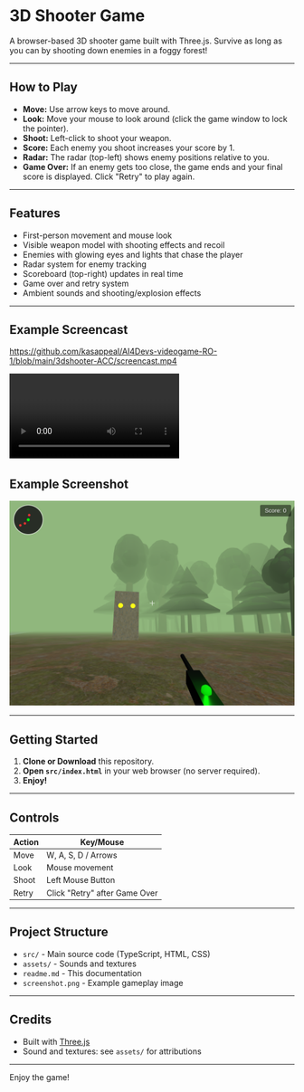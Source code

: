 # 3D Shooter Game

A browser-based 3D shooter game built with Three.js. Survive as long as you can by shooting down enemies in a foggy forest!

---

## How to Play

- **Move:** Use arrow keys to move around.
- **Look:** Move your mouse to look around (click the game window to lock the pointer).
- **Shoot:** Left-click to shoot your weapon.
- **Score:** Each enemy you shoot increases your score by 1.
- **Radar:** The radar (top-left) shows enemy positions relative to you.
- **Game Over:** If an enemy gets too close, the game ends and your final score is displayed. Click "Retry" to play again.

---

## Features

- First-person movement and mouse look
- Visible weapon model with shooting effects and recoil
- Enemies with glowing eyes and lights that chase the player
- Radar system for enemy tracking
- Scoreboard (top-right) updates in real time
- Game over and retry system
- Ambient sounds and shooting/explosion effects

---

## Example Screencast

https://github.com/kasappeal/AI4Devs-videogame-RO-1/blob/main/3dshooter-ACC/screencast.mp4

![Watch Screencast](screencast.mp4)

## Example Screenshot

![Gameplay Screenshot](screenshot.png)

---

## Getting Started

1. **Clone or Download** this repository.
2. **Open `src/index.html`** in your web browser (no server required).
3. **Enjoy!**

---

## Controls

| Action      | Key/Mouse         |
|-------------|-------------------|
| Move        | W, A, S, D / Arrows |
| Look        | Mouse movement    |
| Shoot       | Left Mouse Button |
| Retry       | Click "Retry" after Game Over |

---

## Project Structure

- `src/` - Main source code (TypeScript, HTML, CSS)
- `assets/` - Sounds and textures
- `readme.md` - This documentation
- `screenshot.png` - Example gameplay image

---

## Credits

- Built with [Three.js](https://threejs.org/)
- Sound and textures: see `assets/` for attributions

---

Enjoy the game!
